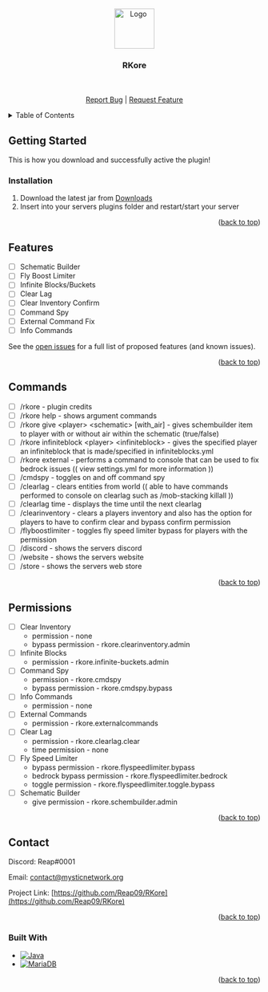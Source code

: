 <a name="readme-top"></a>

<!-- PROJECT LOGO -->
<br />
<div align="center">
  <a href="https://github.com/Reap09/RKore">
    <img src="images/logo.png" alt="Logo" width="80" height="80">
  </a>

<h3 align="center">RKore</h3>

  <p align="center">
    <br />
    <br />
    <a href="https://github.com/Reap09/RKore/issues">Report Bug</a>
    |
    <a href="https://github.com/Reap09/RKore/issues">Request Feature</a>
  </p>
</div>

<!-- TABLE OF CONTENTS -->
<details>
  <summary>Table of Contents</summary>
  <ol>
    <li>
      <a href="#getting-started">Getting Started</a>
      <ul>
        <li><a href="#installation">Installation</a></li>
      </ul>
    </li>
    <li><a href="#features">Features</a></li>
    <ul>
      <li><a href="#commands">Commands</a></li>
    </ul>
    <ul>
      <li><a href="#permissions">Permissions</a></li>
    </ul>
    <li><a href="#contact">Contact</a></li>
    <li><a href="#built-with">Built With</a></li>
  </ol>
</details>


<!-- GETTING STARTED -->
## Getting Started

This is how you download and successfully active the plugin!

<!-- INSTALLATION -->
### Installation

1. Download the latest jar from [Downloads](https://discord.gg/sPffCVJP7A)
2. Insert into your servers plugins folder and restart/start your server

<p align="right">(<a href="#readme-top">back to top</a>)</p>




<!-- FEATURES -->
## Features

- [ ] Schematic Builder
- [ ] Fly Boost Limiter
- [ ] Infinite Blocks/Buckets
- [ ] Clear Lag
- [ ] Clear Inventory Confirm
- [ ] Command Spy
- [ ] External Command Fix
- [ ] Info Commands

See the [open issues](https://github.com/Reap09/RKore/issues) for a full list of proposed features (and known issues).

<p align="right">(<a href="#readme-top">back to top</a>)</p>

<!-- Commands -->
## Commands

- [ ] /rkore - plugin credits
- [ ] /rkore help - shows argument commands
- [ ] /rkore give <player\> <schematic\> [with_air] - gives schembuilder item to player with or without air within the schematic (true/false)
- [ ] /rkore infiniteblock <player\> <infiniteblock\> - gives the specified player an infiniteblock that is made/specified in infiniteblocks.yml
- [ ] /rkore external <cmd> - performs a command to console that can be used to fix bedrock issues (( view settings.yml for more information ))
- [ ] /cmdspy - toggles on and off command spy
- [ ] /clearlag - clears entities from world (( able to have commands performed to console on clearlag such as /mob-stacking killall ))
- [ ] /clearlag time - displays the time until the next clearlag
- [ ] /clearinventory - clears a players inventory and also has the option for players to have to confirm clear and bypass confirm permission
- [ ] /flyboostlimiter - toggles fly speed limiter bypass for players with the permission
- [ ] /discord - shows the servers discord
- [ ] /website - shows the servers website
- [ ] /store - shows the servers web store

<p align="right">(<a href="#readme-top">back to top</a>)</p>

<!-- Permissions -->
## Permissions

- [ ] Clear Inventory
  - permission - none
  - bypass permission - rkore.clearinventory.admin
- [ ] Infinite Blocks
  - permission - rkore.infinite-buckets.admin
- [ ] Command Spy
  - permission - rkore.cmdspy
  - bypass permission - rkore.cmdspy.bypass
- [ ] Info Commands
  - permission - none
- [ ] External Commands
  - permission - rkore.externalcommands
- [ ] Clear Lag 
  - permission - rkore.clearlag.clear
  - time permission - none
- [ ] Fly Speed Limiter
  - bypass permission - rkore.flyspeedlimiter.bypass
  - bedrock bypass permission - rkore.flyspeedlimiter.bedrock
  - toggle permission - rkore.flyspeedlimiter.toggle.bypass
- [ ] Schematic Builder
  - give permission - rkore.schembuilder.admin

<p align="right">(<a href="#readme-top">back to top</a>)</p>

<!-- CONTACT -->
## Contact

Discord: Reap#0001

Email: contact@mysticnetwork.org

Project Link: [https://github.com/Reap09/RKore](https://github.com/Reap09/RKore)

<p align="right">(<a href="#readme-top">back to top</a>)</p>
  
<!-- BUILT WITH -->
### Built With

* [![Java][Java.com]][Java-url]
* [![MariaDB][Mariadb.org]][Mariadb-url]

<p align="right">(<a href="#readme-top">back to top</a>)</p>


<!-- MARKDOWN LINKS & IMAGES -->
<!-- https://www.markdownguide.org/basic-syntax/#reference-style-links -->
[product-screenshot]: images/screenshot.png
[Mariadb.org]: https://img.shields.io/badge/MariaDB-003545?style=for-the-badge&logo=mariadb&logoColor=white
[Mariadb-url]: https://mariadb.org/
[Java.com]: https://img.shields.io/badge/Java-f89820?style=for-the-badge&logo=openjdk&logoColor=white
[Java-url]: https://www.java.com/en/

